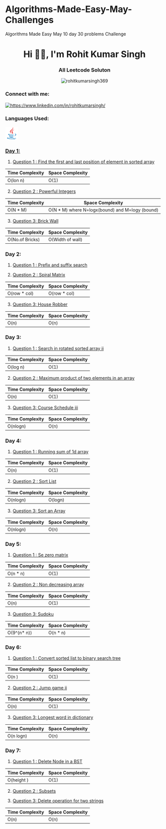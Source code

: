 # Algorithms-Made-Easy-May-Challenges
Algorithms Made Easy May 10 day 30 problems Challenge

<h1 align="center">Hi 👨‍🎓, I'm Rohit Kumar Singh</h1>

<h3 align="center">All Leetcode Soluton</h3>
<p align="center"> <img src="https://komarev.com/ghpvc/?username=rohitkumarsingh369&label=Visit%20&color=0e75b6&style=flat" alt="rohitkumarsingh369" /> </p>
<h3 align="left">Connect with me:</h3>
<p align="left">
<a href="https://www.linkedin.com/in/rohitkumarsingh/" target="blank"><img align="center" src="https://image.flaticon.com/icons/png/512/174/174857.png" alt="https://www.linkedin.com/in/rohitkumarsingh/" height="40" width="40" /></a>
</p>
 
 
<h3 align="left">Languages Used:</h3>
<img src="https://raw.githubusercontent.com/devicons/devicon/master/icons/java/java-original.svg" alt="java" width="40" height="40"/> </a> <a href="https://developer.mozilla.org/en-US/docs/Web/JavaScript" target="_blank">
 
 <h3>Day 1: </h3>

1. [Question 1 : Find the first and last position of element in sorted array](https://github.com/Rohitkumarsingh369/Algorithms-Made-Easy-May-Challenges/tree/main/find-first-and-last-position-of-element-in-sorted-array)<br/>

 | Time Complexity  | Space Complexity |
| ------------- | ------------- |
| O(lon n)  | O(1)  |

2. [Question 2 : Powerful Integers](https://github.com/Rohitkumarsingh369/Algorithms-Made-Easy-May-Challenges/tree/main/powerful-integers)<br/>

 | Time Complexity  | Space Complexity |
| ------------- | ------------- |
| O(N * M) | O(N * M) where N=logx(bound) and M=logy (bound)  |
3. [Question 3: Brick Wall](https://github.com/Rohitkumarsingh369/Algorithms-Made-Easy-May-Challenges/tree/main/brick-wall)<br/>

 | Time Complexity  | Space Complexity |
| ------------- | ------------- |
| O(No.of Bricks) | O(Width of wall)  |
 
<h3>Day 2: </h3>

1. [Question 1 : Prefix and suffix search](https://github.com/Rohitkumarsingh369/Algorithms-Made-Easy-May-Challenges/tree/main/prefix-and-suffix-search)<br/>


2. [Question 2 : Spiral Matrix](https://github.com/Rohitkumarsingh369/Algorithms-Made-Easy-May-Challenges/tree/main/spiral-matrix)<br/>

 | Time Complexity  | Space Complexity |
| ------------- | ------------- |
| O(row * col) | O(row * col)  |
3. [Question 3: House Robber](https://github.com/Rohitkumarsingh369/Algorithms-Made-Easy-May-Challenges/tree/main/house-robber)<br/>

 | Time Complexity  | Space Complexity |
| ------------- | ------------- |
| O(n) | O(n)  |
 
 <h3>Day 3: </h3>

1. [Question 1 : Search in rotated sorted array ii](https://github.com/Rohitkumarsingh369/Algorithms-Made-Easy-May-Challenges/tree/main/search-in-rotated-sorted-array-ii)<br/>

 | Time Complexity  | Space Complexity |
| ------------- | ------------- |
| O(log n)  | O(1)  |

2. [Question 2 : Maximum product of two elements in an array](https://github.com/Rohitkumarsingh369/Algorithms-Made-Easy-May-Challenges/tree/main/maximum-product-of-two-elements-in-an-array)<br/>

 | Time Complexity  | Space Complexity |
| ------------- | ------------- |
| O(n)  | O(1)  |
3. [Question 3: Course Schedule iii](https://github.com/Rohitkumarsingh369/Algorithms-Made-Easy-May-Challenges/tree/main/course-schedule-iii)<br/>

 | Time Complexity  | Space Complexity |
| ------------- | ------------- |
| O(nlogn) | O(n)  |

<h3>Day 4: </h3>

1. [Question 1 : Running sum of 1d array](https://github.com/Rohitkumarsingh369/Algorithms-Made-Easy-May-Challenges/tree/main/running-sum-of-1d-array)<br/>

 | Time Complexity  | Space Complexity |
| ------------- | ------------- |
| O(n)  | O(1)  |

2. [Question 2 : Sort List](https://github.com/Rohitkumarsingh369/Algorithms-Made-Easy-May-Challenges/tree/main/sort-list)<br/>

 | Time Complexity  | Space Complexity |
| ------------- | ------------- |
| O(nlogn)  | O(logn)  |
3. [Question 3: Sort an Array](https://github.com/Rohitkumarsingh369/Algorithms-Made-Easy-May-Challenges/tree/main/sort-an-array)<br/>

 | Time Complexity  | Space Complexity |
| ------------- | ------------- |
| O(nlogn) | O(n)  |

<h3>Day 5: </h3>

1. [Question 1 : Se zero matrix](https://github.com/Rohitkumarsingh369/Algorithms-Made-Easy-May-Challenges/tree/main/set-matrix-zeroes)<br/>

 | Time Complexity  | Space Complexity |
| ------------- | ------------- |
| O(n * n)  | O(1)  |

2. [Question 2 : Non decreasing array](https://github.com/Rohitkumarsingh369/Algorithms-Made-Easy-May-Challenges/tree/main/non-decreasing-array)<br/>

 | Time Complexity  | Space Complexity |
| ------------- | ------------- |
| O(n)  | O(1)  |
3. [Question 3: Sudoku](https://github.com/Rohitkumarsingh369/Algorithms-Made-Easy-May-Challenges/tree/main/sudoku-solver)<br/>

 | Time Complexity  | Space Complexity |
| ------------- | ------------- |
| O(9^(n* n)) | O(n * n)  |

<h3>Day 6: </h3>

1. [Question 1 : Convert sorted list to binary search tree](https://github.com/Rohitkumarsingh369/Algorithms-Made-Easy-May-Challenges/tree/main/convert-sorted-list-to-binary-search-tree)<br/>

 | Time Complexity  | Space Complexity |
| ------------- | ------------- |
| O(n )  | O(1)  |

2. [Question 2 : Jump game ii](https://github.com/Rohitkumarsingh369/Algorithms-Made-Easy-May-Challenges/tree/main/jump-game-ii)<br/>

 | Time Complexity  | Space Complexity |
| ------------- | ------------- |
| O(n)  | O(1)  |
3. [Question 3: Longest word in dictionary](https://github.com/Rohitkumarsingh369/Algorithms-Made-Easy-May-Challenges/tree/main/longest-word-in-dictionary)<br/>

 | Time Complexity  | Space Complexity |
| ------------- | ------------- |
| O(n logn) | O(n)  |

<h3>Day 7: </h3>

1. [Question 1 : Delete Node in a BST](https://github.com/Rohitkumarsingh369/Algorithms-Made-Easy-May-Challenges/tree/main/delete-node-in-a-bst)<br/>

 | Time Complexity  | Space Complexity |
| ------------- | ------------- |
| O(height )  | O(1)  |

2. [Question 2 : Subsets](https://github.com/Rohitkumarsingh369/Algorithms-Made-Easy-May-Challenges/tree/main/subsets)<br/>

 
3. [Question 3: Delete operation for two strings](https://github.com/Rohitkumarsingh369/Algorithms-Made-Easy-May-Challenges/tree/main/delete-operation-for-two-strings)<br/>

 | Time Complexity  | Space Complexity |
| ------------- | ------------- |
| O(n) | O(n)  |
